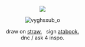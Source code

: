 <div align="center">
		
 ![](https://komarev.com/ghpvc/?username=gamblechance&color=ed0911&label=BUTCHERS.)

![vyghsxub_o](https://github.com/user-attachments/assets/08725e45-0019-45a1-8910-0f28929d512c)


<div align="center">
	
draw on [straw.](https://snowstrippers.straw.page)   &nbsp; sign [atabook.](https://snowstrippers.atabook.org/) <br>
dnc / ask 4 inspo.
	<b>

 </div>
  

  
  
